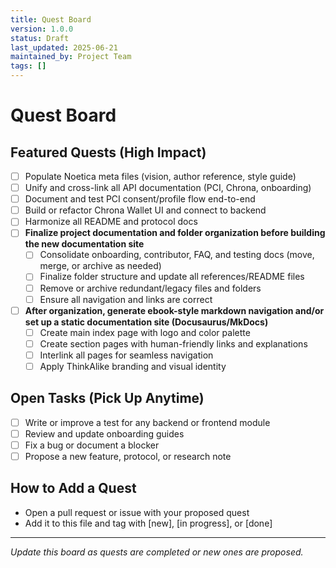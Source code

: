 ```yaml
---
title: Quest Board
version: 1.0.0
status: Draft
last_updated: 2025-06-21
maintained_by: Project Team
tags: []
---
```


# Quest Board

## Featured Quests (High Impact)
- [ ] Populate Noetica meta files (vision, author reference, style guide)
- [ ] Unify and cross-link all API documentation (PCI, Chrona, onboarding)
- [ ] Document and test PCI consent/profile flow end-to-end
- [ ] Build or refactor Chrona Wallet UI and connect to backend
- [ ] Harmonize all README and protocol docs
- [ ] **Finalize project documentation and folder organization before building the new documentation site**
    - [ ] Consolidate onboarding, contributor, FAQ, and testing docs (move, merge, or archive as needed)
    - [ ] Finalize folder structure and update all references/README files
    - [ ] Remove or archive redundant/legacy files and folders
    - [ ] Ensure all navigation and links are correct
- [ ] **After organization, generate ebook-style markdown navigation and/or set up a static documentation site (Docusaurus/MkDocs)**
    - [ ] Create main index page with logo and color palette
    - [ ] Create section pages with human-friendly links and explanations
    - [ ] Interlink all pages for seamless navigation
    - [ ] Apply ThinkAlike branding and visual identity

## Open Tasks (Pick Up Anytime)
- [ ] Write or improve a test for any backend or frontend module
- [ ] Review and update onboarding guides
- [ ] Fix a bug or document a blocker
- [ ] Propose a new feature, protocol, or research note

## How to Add a Quest
- Open a pull request or issue with your proposed quest
- Add it to this file and tag with [new], [in progress], or [done]

---
*Update this board as quests are completed or new ones are proposed.*
